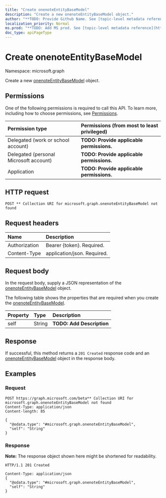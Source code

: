 ```yaml
---
title: "Create onenoteEntityBaseModel"
description: "Create a new onenoteEntityBaseModel object."
author: "**TODO: Provide Github Name. See [topic-level metadata reference](https://msgo.azurewebsites.net/add/document/guidelines/metadata.html#topic-level-metadata)**"
localization_priority: Normal
ms.prod: "**TODO: Add MS prod. See [topic-level metadata reference](https://msgo.azurewebsites.net/add/document/guidelines/metadata.html#topic-level-metadata)**"
doc_type: apiPageType
---
```


# Create onenoteEntityBaseModel
Namespace: microsoft.graph

Create a new [onenoteEntityBaseModel](../resources/onenoteentitybasemodel.md) object.

## Permissions
One of the following permissions is required to call this API. To learn more, including how to choose permissions, see [Permissions](/graph/permissions-reference).

|Permission type|Permissions (from most to least privileged)|
|:---|:---|
|Delegated (work or school account)|**TODO: Provide applicable permissions.**|
|Delegated (personal Microsoft account)|**TODO: Provide applicable permissions.**|
|Application|**TODO: Provide applicable permissions.**|

## HTTP request

<!-- {
  "blockType": "ignored"
}
-->
``` http
POST ** Collection URI for microsoft.graph.onenoteEntityBaseModel not found
```

## Request headers
|Name|Description|
|:---|:---|
|Authorization|Bearer {token}. Required.|
|Content-Type|application/json. Required.|

## Request body
In the request body, supply a JSON representation of the [onenoteEntityBaseModel](../resources/onenoteentitybasemodel.md) object.

The following table shows the properties that are required when you create the [onenoteEntityBaseModel](../resources/onenoteentitybasemodel.md).

|Property|Type|Description|
|:---|:---|:---|
|self|String|**TODO: Add Description**|



## Response

If successful, this method returns a `201 Created` response code and an [onenoteEntityBaseModel](../resources/onenoteentitybasemodel.md) object in the response body.

## Examples

### Request
<!-- {
  "blockType": "request",
  "name": "create_onenoteentitybasemodel_from_"
}
-->
``` http
POST https://graph.microsoft.com/beta** Collection URI for microsoft.graph.onenoteEntityBaseModel not found
Content-Type: application/json
Content-length: 85

{
  "@odata.type": "#microsoft.graph.onenoteEntityBaseModel",
  "self": "String"
}
```


### Response
**Note:** The response object shown here might be shortened for readability.
<!-- {
  "blockType": "response",
  "truncated": true,
  "@odata.type": "microsoft.graph.onenoteEntityBaseModel"
}
-->
``` http
HTTP/1.1 201 Created

Content-Type: application/json
{
  "@odata.type": "#microsoft.graph.onenoteEntityBaseModel",
  "self": "String"
}
```

